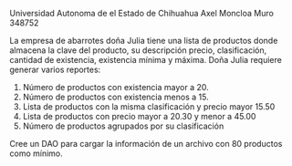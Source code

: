 Universidad Autonoma de el Estado de Chihuahua
Axel Moncloa Muro
348752

La empresa de abarrotes doña Julia tiene una lista de productos donde almacena la clave del producto, su descripción precio, clasificación, cantidad de existencia, existencia mínima y máxima. 
Doña Julia requiere generar varios reportes:

1) Número de productos con existencia mayor a 20.
2) Número de productos con existencia menos a 15.
3) Lista de productos con la misma clasificación y precio mayor 15.50
4) Lista de productos con precio mayor a 20.30 y menor a 45.00
5) Número de productos agrupados por su clasificación

Cree un DAO para cargar la información de un archivo con 80 productos como mínimo.
